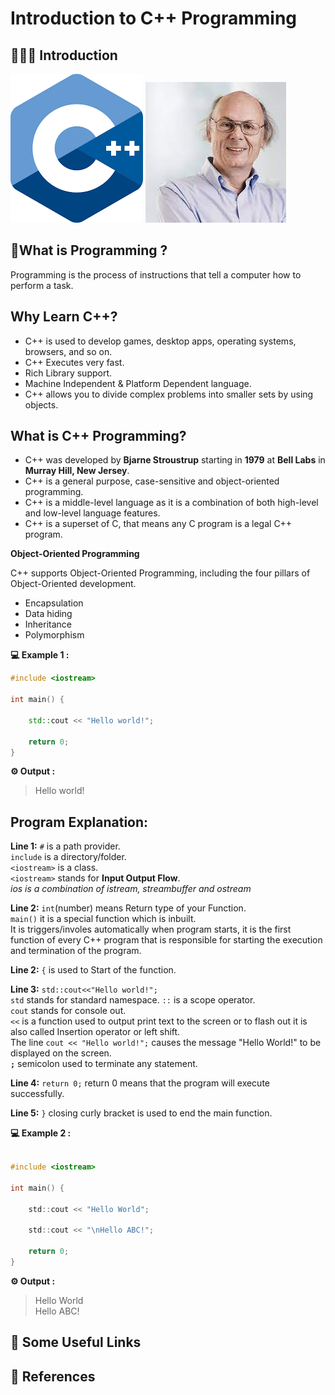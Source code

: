 
# Introduction to C++ Programming

## 💁🏻‍♀️ Introduction

![C++](/cpp-programming//assets/cpplogo.png) 
![bjarne stroustrup](/cpp-programming/assets/bjarne%20stroustrup.jpg)
## 🤔What is Programming ?

Programming is the process of instructions that tell a computer how to perform a task.
## Why Learn C++?
* C++ is used to develop games, desktop apps, operating systems, browsers, and so on.
* C++ Executes very fast.
* Rich Library support.
* Machine Independent & Platform Dependent language.
* C++ allows you to divide complex problems into smaller sets by using objects.
## What is C++ Programming?
* C++ was developed by **Bjarne Stroustrup** starting in **1979** at **Bell Labs** in **Murray Hill, New Jersey**.
* C++ is a general purpose, case-sensitive and object-oriented programming.
* C++ is a middle-level language as it is a combination of both high-level and low-level language features.
* C++ is a superset of C, that means any C program is a legal C++ program.

**Object-Oriented Programming**

C++ supports Object-Oriented Programming, including the four pillars of Object-Oriented development.
* Encapsulation
* Data hiding
* Inheritance
* Polymorphism


**💻 Example 1 :**
```cpp
#include <iostream>

int main() {
  
    std::cout << "Hello world!";

    return 0;
}
```
**⚙️ Output :**
>Hello world!

## Program Explanation:

**Line 1:** `#` is a path provider.<br> `include` is a directory/folder.<br> `<iostream>` is a class. <br>`<iostream>` stands for **Input Output Flow**.<br>
*ios is a combination of istream, streambuffer and ostream*

**Line 2:** `int`(number) means Return type of your Function. <br>`main()` it is a special function which is inbuilt.<br> It is triggers/involes automatically when program starts, it is the first function of every C++ program that is responsible for starting the execution and termination of the program.

**Line 2:** `{` is used to Start of the function.

**Line 3:** `std::cout<<"Hello world!";`<br> `std` stands for standard namespace. `::` is a scope operator.<br> `cout` stands for console out.<br> `<<` is a function used to output print text to the screen or to flash out it is also called Insertion operator or left shift.<br> The line `cout << "Hello world!";` causes the message "Hello World!" to be displayed on the screen.<br>**`;`** semicolon used to terminate any statement.

**Line 4:** `return 0;` return 0 means that the program will execute successfully.

**Line 5:** `}` closing curly bracket is used to end the main function.

**💻 Example 2 :**
```c

#include <iostream>

int main() {
    
    std::cout << "Hello World";
    
    std::cout << "\nHello ABC!";

    return 0;
}
```
**⚙️ Output :**
>Hello World<br>
Hello ABC!


## 🔗 Some Useful Links

## 📖 References

